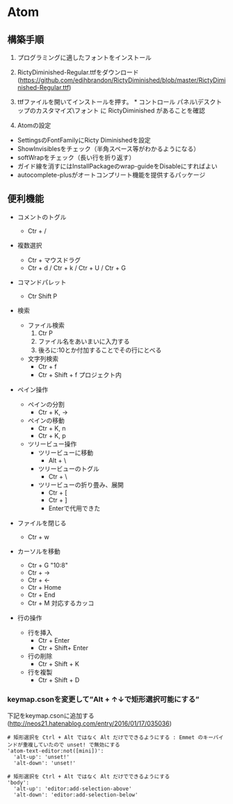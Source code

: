 # Atom

## 構築手順
1. プログラミングに適したフォントをインストール
  1. RictyDiminished-Regular.ttfをダウンロード
  (https://github.com/edihbrandon/RictyDiminished/blob/master/RictyDiminished-Regular.ttf)

  2. ttfファイルを開いてインストールを押す。
    * コントロール パネル\デスクトップのカスタマイズ\フォント に RictyDiminished があることを確認

2. Atomの設定
  * SettingsのFontFamilyにRicty Diminishedを設定
  * ShowInvisiblesをチェック（半角スペース等がわかるようになる）
  * softWrapをチェック（長い行を折り返す）
  * ガイド線を消すにはInstallPackageのwrap-guideをDisableにすればよい
  * autocomplete-plusがオートコンプリート機能を提供するパッケージ

## 便利機能
  * コメントのトグル
    * Ctr + /

  * 複数選択
    * Ctr + マウスドラグ
    * Ctr + d / Ctr + k / Ctr + U / Ctr + G

  * コマンドパレット
    * Ctr Shift P

  * 検索
    * ファイル検索
      1. Ctr P
      2. ファイル名をあいまいに入力する
      3. 後ろに:10とか付加することでその行にとべる
    * 文字列検索
      * Ctr + f
      * Ctr + Shift + f プロジェクト内

  * ペイン操作
    * ペインの分割
      * Ctr + K, →
    * ペインの移動
      * Ctr + K, n
      * Ctr + K, p
    * ツリービュー操作
      * ツリービューに移動
        * Alt + \
      * ツリービューのトグル
        * Ctr + \
      * ツリービューの折り畳み、展開
        * Ctr + [
        * Ctr + ]
        * Enterで代用できた

  * ファイルを閉じる
    * Ctr + w

  * カーソルを移動
    * Ctr + G "10:8"
    * Ctr + →
    * Ctr + ←
    * Ctr + Home
    * Ctr + End
    * Ctr + M 対応するカッコ

  * 行の操作
    * 行を挿入
      * Ctr + Enter
      * Ctr + Shift+ Enter
    * 行の削除
      * Ctr + Shift + K
    * 行を複製
      * Ctr + Shift + D

### keymap.csonを変更して”Alt + ↑↓で矩形選択可能にする”
下記をkeymap.csonに追加する(http://neos21.hatenablog.com/entry/2016/01/17/035036)
~~~
# 矩形選択を Ctrl + Alt ではなく Alt だけでできるようにする : Emmet のキーバインドが重複していたので unset! で無効にする
'atom-text-editor:not([mini])':
  'alt-up': 'unset!'
  'alt-down': 'unset!'

# 矩形選択を Ctrl + Alt ではなく Alt だけでできるようにする
'body':
  'alt-up': 'editor:add-selection-above'
  'alt-down': 'editor:add-selection-below'
~~~

